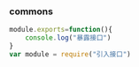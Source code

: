 ### commons

```js
module.exports=function(){
    console.log("暴露接口")
}
var module = require("引入接口")
```

